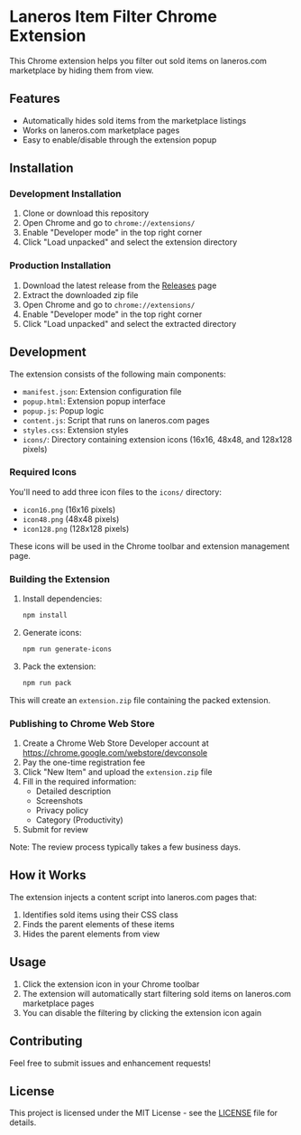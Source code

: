 # Laneros Item Filter Chrome Extension

This Chrome extension helps you filter out sold items on laneros.com marketplace by hiding them from view.

## Features

- Automatically hides sold items from the marketplace listings
- Works on laneros.com marketplace pages
- Easy to enable/disable through the extension popup

## Installation

### Development Installation

1. Clone or download this repository
2. Open Chrome and go to `chrome://extensions/`
3. Enable "Developer mode" in the top right corner
4. Click "Load unpacked" and select the extension directory

### Production Installation

1. Download the latest release from the [Releases](https://github.com/yourusername/laneros-item-filter/releases) page
2. Extract the downloaded zip file
3. Open Chrome and go to `chrome://extensions/`
4. Enable "Developer mode" in the top right corner
5. Click "Load unpacked" and select the extracted directory

## Development

The extension consists of the following main components:

- `manifest.json`: Extension configuration file
- `popup.html`: Extension popup interface
- `popup.js`: Popup logic
- `content.js`: Script that runs on laneros.com pages
- `styles.css`: Extension styles
- `icons/`: Directory containing extension icons (16x16, 48x48, and 128x128 pixels)

### Required Icons

You'll need to add three icon files to the `icons/` directory:

- `icon16.png` (16x16 pixels)
- `icon48.png` (48x48 pixels)
- `icon128.png` (128x128 pixels)

These icons will be used in the Chrome toolbar and extension management page.

### Building the Extension

1. Install dependencies:

   ```bash
   npm install
   ```

2. Generate icons:

   ```bash
   npm run generate-icons
   ```

3. Pack the extension:

   ```bash
   npm run pack
   ```

This will create an `extension.zip` file containing the packed extension.

### Publishing to Chrome Web Store

1. Create a Chrome Web Store Developer account at https://chrome.google.com/webstore/devconsole
2. Pay the one-time registration fee
3. Click "New Item" and upload the `extension.zip` file
4. Fill in the required information:
   - Detailed description
   - Screenshots
   - Privacy policy
   - Category (Productivity)
5. Submit for review

Note: The review process typically takes a few business days.

## How it Works

The extension injects a content script into laneros.com pages that:

1. Identifies sold items using their CSS class
2. Finds the parent elements of these items
3. Hides the parent elements from view

## Usage

1. Click the extension icon in your Chrome toolbar
2. The extension will automatically start filtering sold items on laneros.com marketplace pages
3. You can disable the filtering by clicking the extension icon again

## Contributing

Feel free to submit issues and enhancement requests!

## License

This project is licensed under the MIT License - see the [LICENSE](LICENSE) file for details. 
